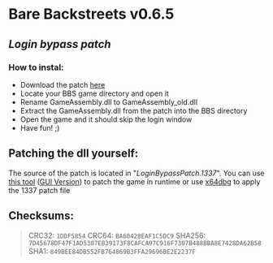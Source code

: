 # Bare Backstreets v0.6.5
## _Login bypass patch_

### How to instal:

- Download the patch [here]()
- Locate your BBS game directory and open it
- Rename GameAssembly.dll to GameAssembly_old.dll
- Extract the GameAssembly.dll from the patch into the BBS directory
- Open the game and it should skip the login window
- Have fun! ;)

## Patching the dll yourself:
The source of the patch is located in "_LoginBypassPatch.1337_". You can use [this tool](https://github.com/chausner/1337patch) ([GUI Version](https://github.com/Deltafox79/Win_1337_Apply_Patch)) to patch the game in runtime or use [x64dbg](https://github.com/x64dbg/x64dbg) to apply the 1337 patch file

## Checksums:
> CRC32: ```1DDF5854```
> CRC64: ```BA60428EAF1C5DC9```
> SHA256: ```7D45678DF47F1AD5307EB39173F8CAFCA97C916F7307B488BBA8E7428DA62B58```
> SHA1: ```849BEE84DB552FB764869B3FFA29696BE2E2237F```